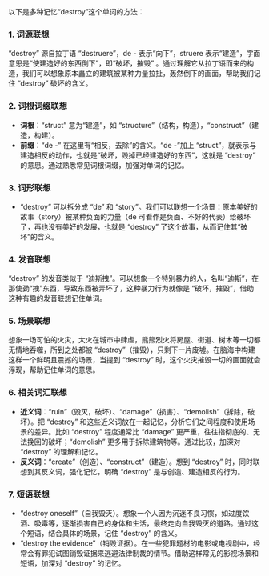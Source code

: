 以下是多种记忆“destroy”这个单词的方法：

### 1. 词源联想
“destroy” 源自拉丁语 “destruere”，de - 表示“向下”，struere 表示“建造”，字面意思是“使建造好的东西倒下”，即“破坏，摧毁” 。通过理解它从拉丁语而来的构造，我们可以想象原本矗立的建筑被某种力量拉扯，轰然倒下的画面，帮助我们记住 “destroy” 破坏的含义。

### 2. 词根词缀联想
 - **词根**：“struct” 意为“建造”，如 “structure”（结构，构造），“construct”（建造，构建）。
 - **前缀**：“de -” 在这里有“相反，去除”的含义。“de -”加上 “struct”，就表示与建造相反的动作，也就是“破坏，毁掉已经建造好的东西”，这就是 “destroy” 的意思。通过熟悉常见词根词缀，加强对单词的记忆。

### 3. 词形联想
 - “destroy” 可以拆分成 “de” 和 “story”。我们可以联想一个场景：原本美好的故事（story）被某种负面的力量（de 可看作是负面、不好的代表）给破坏了，再也没有美好的发展，也就是 “destroy” 了这个故事，从而记住其“破坏”的含义。

### 4. 发音联想
“destroy” 的发音类似于 “迪斯拽”。可以想象一个特别暴力的人，名叫“迪斯”，在那使劲“拽”东西，导致东西被弄坏了，这种暴力行为就像是 “破坏，摧毁”，借助这种有趣的发音联想记住单词。

### 5. 场景联想
想象一场可怕的火灾，大火在城市中肆虐，熊熊烈火将房屋、街道、树木等一切都无情地吞噬，所到之处都被 “destroy”（摧毁），只剩下一片废墟。在脑海中构建这样一个鲜明且震撼的场景，当提到 “destroy” 时，这个火灾摧毁一切的画面就会浮现，帮助记住单词的意思。

### 6. 相关词汇联想
 - **近义词**：“ruin”（毁灭，破坏）、“damage”（损害）、“demolish”（拆除，破坏）。把 “destroy” 和这些近义词放在一起记忆，分析它们之间程度和使用场景的差异。比如 “destroy” 程度通常比 “damage” 更严重，往往指彻底的、无法挽回的破坏；“demolish” 更多用于拆除建筑物等。通过比较，加深对 “destroy” 的理解和记忆。
 - **反义词**：“create”（创造）、“construct”（建造）。想到 “destroy” 时，同时联想到其反义词，强化记忆，明确 “destroy” 是与创造、建造相反的行为。

### 7. 短语联想
 - “destroy oneself”（自我毁灭）。想象一个人因为沉迷不良习惯，如过度饮酒、吸毒等，逐渐损害自己的身体和生活，最终走向自我毁灭的道路。通过这个短语，结合具体的场景，记住 “destroy” 的含义。
 - “destroy the evidence”（销毁证据）。在一些犯罪题材的电影或电视剧中，经常会有罪犯试图销毁证据来逃避法律制裁的情节。借助这样常见的影视场景和短语，加深对 “destroy” 的记忆。 